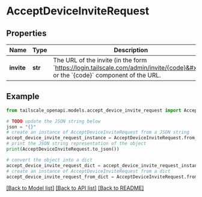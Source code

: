 # AcceptDeviceInviteRequest


## Properties

Name | Type | Description | Notes
------------ | ------------- | ------------- | -------------
**invite** | **str** | The URL of the invite (in the form &#x60;https://login.tailscale.com/admin/invite/{code}&#x60;) or the &#x60;{code}&#x60; component of the URL.  | 

## Example

```python
from tailscale_openapi.models.accept_device_invite_request import AcceptDeviceInviteRequest

# TODO update the JSON string below
json = "{}"
# create an instance of AcceptDeviceInviteRequest from a JSON string
accept_device_invite_request_instance = AcceptDeviceInviteRequest.from_json(json)
# print the JSON string representation of the object
print(AcceptDeviceInviteRequest.to_json())

# convert the object into a dict
accept_device_invite_request_dict = accept_device_invite_request_instance.to_dict()
# create an instance of AcceptDeviceInviteRequest from a dict
accept_device_invite_request_from_dict = AcceptDeviceInviteRequest.from_dict(accept_device_invite_request_dict)
```
[[Back to Model list]](../README.md#documentation-for-models) [[Back to API list]](../README.md#documentation-for-api-endpoints) [[Back to README]](../README.md)


